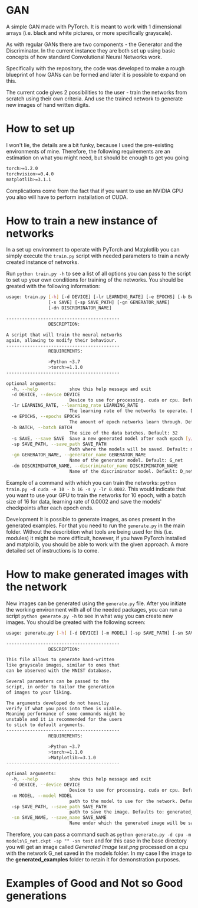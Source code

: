 # GAN
A simple GAN made with PyTorch. It is meant to work with 1 dimensional arrays
(i.e. black and white pictures, or more specifically grayscale).

As with regular GANs there are two components - the Generator and the Discriminator.
In the current instance they are both set up using basic concepts of how standard
Convolutional Neural Networks work.

Specifically with the repository, the code was developed to make a rough blueprint
of how GANs can be formed and later it is possible to expand on this.

The current code gives 2 possibilities to the user - train the networks from scratch
using their own criteria. And use the trained network to generate new images of
hand written digits.

# How to set up

I won't lie, the details are a bit funky, because I used the pre-existing environments
of mine. Therefore, the following requirements are an estimation on what you might
need, but should be enough to get you going

```bash
torch>=1.2.0
torchvision>=0.4.0
matplotlib>=3.1.1
```
Complications come from the fact that if you want to use an NVIDIA GPU you also
will have to perform installation of CUDA.

# How to train a new instance of networks

In a set up environment to operate with PyTorch and Matplotlib you can simply
execute the `train.py` script with needed parameters to train a newly created
instance of networks.

Run `python train.py -h` to see a list of all options you can pass to the
script to set up your own conditions for training of the networks. You should
be greated with the following information:

```bash
usage: train.py [-h] [-d DEVICE] [-lr LEARNING_RATE] [-e EPOCHS] [-b BATCH]
                [-s SAVE] [-sp SAVE_PATH] [-gn GENERATOR_NAME]
                [-dn DISCRIMINATOR_NAME]

-------------------------------------------
                DESCRIPTION:

A script that will train the neural networks
again, allowing to modify their behaviour.
-------------------------------------------
                REQUIREMENTS:

                >Python ~3.7
                >torch>=1.1.0
-------------------------------------------

optional arguments:
  -h, --help            show this help message and exit
  -d DEVICE, --device DEVICE
                        Device to use for processing. cuda or cpu. Defaults to cpu
  -lr LEARNING_RATE, --learning_rate LEARNING_RATE
                        The learning rate of the networks to operate. Default: 0.0002
  -e EPOCHS, --epochs EPOCHS
                        The amount of epoch networks learn through. Default: 5
  -b BATCH, --batch BATCH
                        The size of the data batches. Default: 32
  -s SAVE, --save SAVE  Save a new generated model after each epoch [y/n]. Default: y
  -sp SAVE_PATH, --save_path SAVE_PATH
                        Path where the models will be saved. Default: models\
  -gn GENERATOR_NAME, --generator_name GENERATOR_NAME
                        Name of the generator model. Default: G_net
  -dn DISCRIMINATOR_NAME, --discriminator_name DISCRIMINATOR_NAME
                        Name of the discriminator model. Default: D_net
```

Example of a command with which you can train the networks: `python train.py -d cuda -e 10 - b 16
-s y -lr 0.0002`. This would indicate that you want to use your GPU to train the
networks for 10 epoch, with a batch size of 16 for data, learning rate of 0.0002 and
save the models' checkpoints after each epoch ends.

Development
It is possible to generate images, as ones present in the generated examples.
For that you need to run the `generate.py` in the main folder. Without the 
describtion what tools are being used for this (i.e. modules) it might be more
difficult, however, if you have PyTorch installed and matplolib, you should be
able to work with the given approach. A more detailed set of instructions is to
come.

# How to make generated images with the network

New images can be generated using the `generate.py` file. After you initiate
the working environment with all of the needed packages, you can run a script
`python generate.py -h` to see in what way you can create new images. You
should be greated with the following screen:

```bash
usage: generate.py [-h] [-d DEVICE] [-m MODEL] [-sp SAVE_PATH] [-sn SAVE_NAME]

-------------------------------------------
                DESCRIPTION:

This file allows to generate hand-written
like grayscale images, similar to ones that
can be observed with the MNIST database.

Several parameters can be passed to the
script, in order to tailor the generation
of images to your liking.

The arguments developed do not heaviliy
verify if what you pass into them is viable.
Meaning performance of some commands might be
unstable and it is recommended for the users
to stick to default arguments.
-------------------------------------------
                REQUIREMENTS:

                >Python ~3.7
                >torch>=1.1.0
                >Matplotlib>=3.1.0
-------------------------------------------

optional arguments:
  -h, --help            show this help message and exit
  -d DEVICE, --device DEVICE
                        Device to use for processing. cuda or cpu. Defaults to cpu
  -m MODEL, --model MODEL
                        path to the model to use for the network. Defaults to: models\G_conv.ckpt
  -sp SAVE_PATH, --save_path SAVE_PATH
                        path to save the image. Defaults to: generated_examples\
  -sn SAVE_NAME, --save_name SAVE_NAME
                        Name under which the generated image will be saved. Defaults to TIME and will save with the date and time of the image generation
```

Therefore, you can pass a command such as `python generate.py -d cpu -m models\G_net.ckpt
-sp "" -sn test` and  for this case in the base directory you will get an image
called _Generated Image test.png_ processed on a cpu with the network G_net saved
in the models folder. In my case I the image to the __generated_examples__ folder
to retain it for demonstration purposes.

# Examples of Good and Not so Good generations

